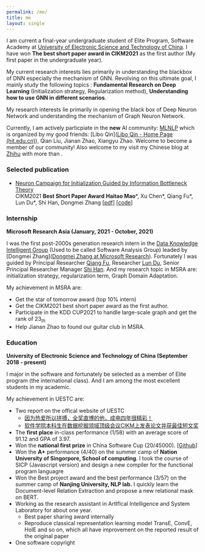```yaml
---
permalink: /me/
title: me
layout: single
---
```

I am current a final-year undergraduate student of Elite Program, Software Academy at [University of Electronic Science and Technology of China](https://en.uestc.edu.cn/).  I have won **The best short paper award in CIKM2021** as the first author (My first paper in the undergraduate year). 

My current research interests lies primarily in understanding the blackbox of DNN especially the mechanism of GNN. Revolving on this ultimate goal, I mainly study the following topics : **Fundamental Research on Deep Learning** (Initialization strategy, Regularization method), **Understanding how to use GNN in different scenarios**. 

My research interests lie primarily in opening the black box of Deep Neuron Network and understanding the mechanism of Graph Neuron Network.

Currently, I am actively particpiate in the **new** AI community: [MLNLP](https://mp.weixin.qq.com/s/IUjQIVCSKexVKuV_jz5SRg) which is organized by my good friends: [Libo Qin]([Libo Qin - Home Page (hit.edu.cn)](http://ir.hit.edu.cn/~lbqin/)), Qian Liu, Jianan Zhao, Xiangyu Zhao. Welcome to become a member of our community! Also welcome to my visit my Chinese blog at [Zhihu](https://huanhuqueyue.github.io/MyBlog/[https://scholar.google.com/citations?user=3XUANDAAAAAJ&hl=en&oi=ao) with more than . 



### Selected publication

- [Neuron Campaign for Initialization Guided by Information Bottleneck Theory](https://dl.acm.org/doi/abs/10.1145/3459637.3482153)  
  CIKM2021 **Best Short Paper Award** 
  **Haitao Mao***, Xu Chen\*, Qiang Fu\*, Lun Du\*, Shi Han, Dongmei Zhang
  [[pdf](https://arxiv.org/pdf/2108.06530.pdf)] [[code](https://github.com/huanhuqueyue/CIKM-IBCI)]



### Internship

**Microsoft Research Asia (January, 2021 - October, 2021)**

I was the first post-2000s generation research intern in the [Data Knowledge Intelligent Group](https://www.microsoft.com/en-us/research/group/data-knowledge-intelligence/) (Used to be called Software Analysis Group) leaded by [Dongmei Zhang]([Dongmei Zhang at Microsoft Research](https://www.microsoft.com/en-us/research/people/dongmeiz/)). Fortunately I was guided by Principal Researcher [Qiang Fu](https://scholar.google.com/citations?hl=en&user=bwTLZSIAAAAJ), Researcher [Lun Du](https://scholar.google.com/citations?user=3XUANDAAAAAJ&hl=en&oi=ao), Senior Principal Researcher Manager [Shi Han](https://www.microsoft.com/en-us/research/people/shihan/). And my research topic in MSRA are: initialization strategy, regularization term, Graph Domain Adaptation. 

My achievement in MSRA are:

- Get the star of tomorrow award (top 10% intern)
- Get the CIKM2021 best short paper award as the first author.
- Participate in the KDD CUP2021 to handle large-scale graph and get the rank of $23_{th}$
- Help Jianan Zhao to found our guitar club in MSRA.



### Education

**University of Electronic Science and Technology of China  (September 2018 - present)**

I major in the software and fortunately be selected as a member of Elite program (the international class). And I am among the most excellent students in my academic. 

My achievement in UESTC are:

- Two report on the offical website of UESTC
  - [因为热爱所以拼搏，全奖直博的他，成电四年很精彩！](https://mp.weixin.qq.com/s/CMcPWZ1YTafE8CUQcA619Q) 
  - [软件学院本科生在数据挖掘领域顶级会议CIKM上发表论文并获最佳短文奖](https://news.uestc.edu.cn/?n=UestcNews.Front.DocumentV2.ArticlePage&Id=81841)
- The **first place** in-class performance (1/58) with an average score of 91.12 and GPA of 3.97.
- Won the **national first prize** in China Software Cup (20/45000). [[Github](https://github.com/xiaobao520123/EnterpriseNavigator)]
- Won the **A+** performance (4/40) on the summer camp of **Nation University of Singorpore, School of computing**. 
  I took the course of SICP (Javascript version) and design a new compiler for the functional program languagre 
- Won the Best project award and the best performance (3/57) on the summer camp of **Nanjing University, NLP lab.**
  I quickly learn the Document-level Relation Extraction and propose a new relational mask on BERT.
- Working as the research assistant in ArtIfIcal Intelligence and System Laboratory for about one year.
  - Best paper sharing award internally
  - Reproduce classical representation learning model TransE, ConvE, HolE and so on, which all have improvement on the reported result of the original paper
- One software copyright